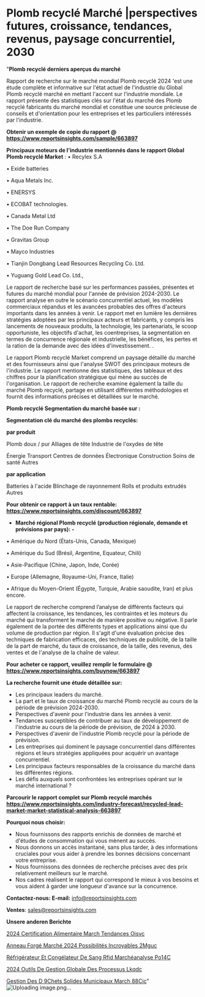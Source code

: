 # Plomb recyclé Marché |perspectives futures, croissance, tendances, revenus, paysage concurrentiel, 2030

"<strong>Plomb recyclé derniers aperçus du marché</strong>

Rapport de recherche sur le marché mondial Plomb recyclé 2024 'est une étude complète et informative sur l'état actuel de l'industrie du Global Plomb recyclé marché en mettant l'accent sur l'industrie mondiale. Le rapport présente des statistiques clés sur l'état du marché des Plomb recyclé fabricants du marché mondial et constitue une source précieuse de conseils et d'orientation pour les entreprises et les particuliers intéressés par l'industrie.

<strong>Obtenir un exemple de copie du rapport @ <a href=https://www.reportsinsights.com/sample/663897>https://www.reportsinsights.com/sample/663897</a></strong>

<strong>Principaux moteurs de l'industrie mentionnés dans le rapport Global Plomb recyclé Market</strong> :
• Recylex S.A

• Exide batteries

• Aqua Metals Inc.

• ENERSYS

• ECOBAT technologies.

• Canada Metal  Ltd

• The Doe Run Company

• Gravitas Group

• Mayco Industries

• Tianjin Dongbang Lead Resources Recycling Co. Ltd.

• Yuguang Gold Lead Co. Ltd.,

Le rapport de recherche basé sur les performances passées, présentes et futures du marché mondial pour l'année de prévision 2024-2030. Le rapport analyse en outre le scénario concurrentiel actuel, les modèles commerciaux répandus et les avancées probables des offres d'acteurs importants dans les années à venir. Le rapport met en lumière les dernières stratégies adoptées par les principaux acteurs et fabricants, y compris les lancements de nouveaux produits, la technologie, les partenariats, le scoop opportuniste, les objectifs d'achat, les coentreprises, la segmentation en termes de concurrence régionale et industrielle, les bénéfices, les pertes et la ration de la demande avec des idées d'investissement. .

Le rapport Plomb recyclé Market comprend un paysage détaillé du marché et des fournisseurs ainsi que l'analyse SWOT des principaux moteurs de l'industrie. Le rapport mentionne des statistiques, des tableaux et des chiffres pour la planification stratégique qui mène au succès de l'organisation. Le rapport de recherche examine également la taille du marché Plomb recyclé, partage en utilisant différentes méthodologies et fournit des informations précises et détaillées sur le marché.

<strong>Plomb recyclé Segmentation du marché basée sur :</strong>

<strong> Segmentation clé du marché des plombs recyclés: </strong>

<strong> par produit </strong>

Plomb doux / pur
Alliages de tête
Industrie de l'oxydes de tête

Énergie
Transport
Centres de données
Électronique
Construction
Soins de santé
Autres

<strong> par application </strong>

Batteries à l'acide
Blinchage de rayonnement
Rolls et produits extrudés
Autres

<strong>Pour obtenir ce rapport à un taux rentable: <a href=https://www.reportsinsights.com/discount/663897>https://www.reportsinsights.com/discount/663897</a></strong>
<ul>
  <li><strong>Marché régional Plomb recyclé (production régionale, demande et prévisions par pays): -</strong></li>
</ul>
• Amérique du Nord (États-Unis, Canada, Mexique)

• Amérique du Sud (Brésil, Argentine, Equateur, Chili)

• Asie-Pacifique (Chine, Japon, Inde, Corée)

• Europe (Allemagne, Royaume-Uni, France, Italie)

• Afrique du Moyen-Orient (Égypte, Turquie, Arabie saoudite, Iran) et plus encore.

Le rapport de recherche comprend l’analyse de différents facteurs qui affectent la croissance, les tendances, les contraintes et les moteurs du marché qui transforment le marché de manière positive ou négative. Il parle également de la portée des différents types et applications ainsi que du volume de production par région. Il s'agit d'une évaluation précise des techniques de fabrication efficaces, des techniques de publicité, de la taille de la part de marché, du taux de croissance, de la taille, des revenus, des ventes et de l'analyse de la chaîne de valeur.

<strong>Pour acheter ce rapport, veuillez remplir le formulaire @   <a href=https://www.reportsinsights.com/buynow/663897>https://www.reportsinsights.com/buynow/663897</a></strong>

<strong>La recherche fournit une étude détaillée sur:</strong>
<ul>
  <li>Les principaux leaders du marché.</li>
  <li>La part et le taux de croissance du marché Plomb recyclé au cours de la période de prévision 2024-2030.</li>
  <li>Perspectives d'avenir pour l'industrie dans les années à venir.</li>
  <li>Tendances susceptibles de contribuer au taux de développement de l'industrie au cours de la période de prévision, de 2024 à 2030.</li>
  <li>Perspectives d'avenir de l'industrie Plomb recyclé pour la période de prévision.</li>
  <li>Les entreprises qui dominent le paysage concurrentiel dans différentes régions et leurs stratégies appliquées pour acquérir un avantage concurrentiel.</li>
  <li>Les principaux facteurs responsables de la croissance du marché dans les différentes régions.</li>
  <li>Les défis auxquels sont confrontées les entreprises opérant sur le marché international ?</li>
</ul>

<strong>Parcourir le rapport complet sur Plomb recyclé marchés <a href=https://www.reportsinsights.com/industry-forecast/recycled-lead-market-market-statistical-analysis-663897>https://www.reportsinsights.com/industry-forecast/recycled-lead-market-market-statistical-analysis-663897</a></strong>

<strong>Pourquoi nous choisir:</strong>
<ul>
  <li>Nous fournissons des rapports enrichis de données de marché et d'études de consommation qui vous mènent au succès.</li>
  <li>Nous donnons un accès instantané, sans plus tarder, à des informations cruciales pour vous aider à prendre les bonnes décisions concernant votre entreprise.</li>
  <li>Nous fournissons des données de recherche précises avec des prix relativement meilleurs sur le marché.</li>
  <li>Nos cadres réalisent le rapport qui correspond le mieux à vos besoins et vous aident à garder une longueur d'avance sur la concurrence.</li>
</ul>
<strong>Contactez-nous:
</strong><strong>E-mail:</strong> <a href=mailto:info@reportsinsights.com>info@reportsinsights.com</a>

<strong>Ventes</strong>: <a href=mailto:sales@reportsinsights.com>sales@reportsinsights.com</a>

<strong>Unsere anderen Berichte</strong>

<a href=https://www.linkedin.com/pulse/2024-certification-alimentaire-march%C3%A9-tendances-oisvc/>2024 Certification Alimentaire March Tendances Oisvc</a>

<a href=https://www.linkedin.com/pulse/anneau-forgé-marché-2024-possibilités-incroyables-2mguc/>Anneau Forgé Marché 2024 Possibilités Incroyables 2Mguc</a>

<a href=https://www.linkedin.com/pulse/réfrigérateur-et-congélateur-de-sang-rfid-marchéanalyse-po14c/>Réfrigérateur Et Congélateur De Sang Rfid Marchéanalyse Po14C</a>

<a href=https://www.linkedin.com/pulse/2024-outils-de-gestion-globale-des-processus-lkqdc/>2024 Outils De Gestion Globale Des Processus Lkqdc</a>

<a href=https://www.linkedin.com/pulse/gestion-des-d%C3%A9chets-solides-municipaux-march%C3%A9-88cic/>Gestion Des D 9Chets Solides Municipaux March 88Cic</a>"
![Uploading image.png…]()
